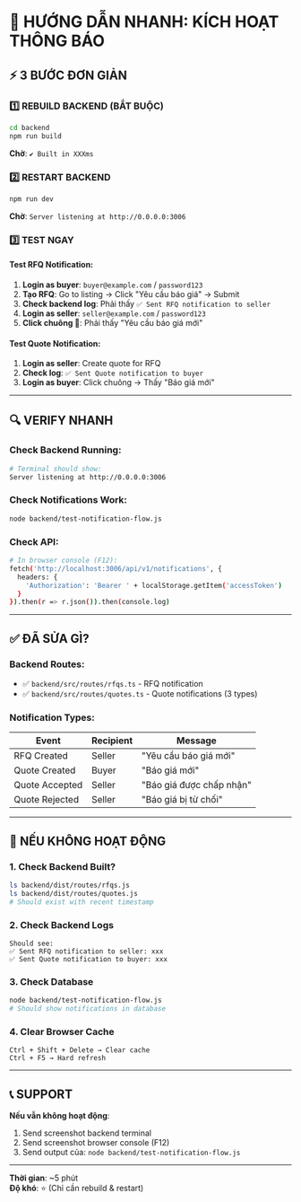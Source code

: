 # 🚀 HƯỚNG DẪN NHANH: KÍCH HOẠT THÔNG BÁO

## ⚡ 3 BƯỚC ĐƠN GIẢN

### 1️⃣ REBUILD BACKEND (BẮT BUỘC)
```bash
cd backend
npm run build
```
**Chờ**: `✔ Built in XXXms`

### 2️⃣ RESTART BACKEND
```bash
npm run dev
```
**Chờ**: `Server listening at http://0.0.0.0:3006`

### 3️⃣ TEST NGAY

#### Test RFQ Notification:
1. **Login as buyer**: `buyer@example.com` / `password123`
2. **Tạo RFQ**: Go to listing → Click "Yêu cầu báo giá" → Submit
3. **Check backend log**: Phải thấy `✅ Sent RFQ notification to seller`
4. **Login as seller**: `seller@example.com` / `password123`
5. **Click chuông 🔔**: Phải thấy "Yêu cầu báo giá mới"

#### Test Quote Notification:
1. **Login as seller**: Create quote for RFQ
2. **Check log**: `✅ Sent Quote notification to buyer`
3. **Login as buyer**: Click chuông → Thấy "Báo giá mới"

---

## 🔍 VERIFY NHANH

### Check Backend Running:
```bash
# Terminal should show:
Server listening at http://0.0.0.0:3006
```

### Check Notifications Work:
```bash
node backend/test-notification-flow.js
```

### Check API:
```bash
# In browser console (F12):
fetch('http://localhost:3006/api/v1/notifications', {
  headers: {
    'Authorization': 'Bearer ' + localStorage.getItem('accessToken')
  }
}).then(r => r.json()).then(console.log)
```

---

## ✅ ĐÃ SỬA GÌ?

### Backend Routes:
- ✅ `backend/src/routes/rfqs.ts` - RFQ notification
- ✅ `backend/src/routes/quotes.ts` - Quote notifications (3 types)

### Notification Types:
| Event | Recipient | Message |
|-------|-----------|---------|
| RFQ Created | Seller | "Yêu cầu báo giá mới" |
| Quote Created | Buyer | "Báo giá mới" |
| Quote Accepted | Seller | "Báo giá được chấp nhận" |
| Quote Rejected | Seller | "Báo giá bị từ chối" |

---

## 🐛 NẾU KHÔNG HOẠT ĐỘNG

### 1. Check Backend Built?
```bash
ls backend/dist/routes/rfqs.js
ls backend/dist/routes/quotes.js
# Should exist with recent timestamp
```

### 2. Check Backend Logs
```
Should see:
✅ Sent RFQ notification to seller: xxx
✅ Sent Quote notification to buyer: xxx
```

### 3. Check Database
```bash
node backend/test-notification-flow.js
# Should show notifications in database
```

### 4. Clear Browser Cache
```
Ctrl + Shift + Delete → Clear cache
Ctrl + F5 → Hard refresh
```

---

## 📞 SUPPORT

**Nếu vẫn không hoạt động**:
1. Send screenshot backend terminal
2. Send screenshot browser console (F12)
3. Send output của: `node backend/test-notification-flow.js`

---

**Thời gian**: ~5 phút  
**Độ khó**: ⭐ (Chỉ cần rebuild & restart)
